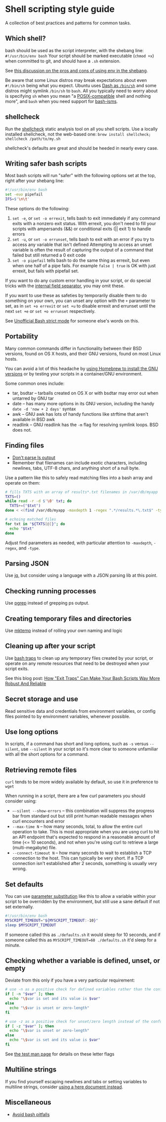 # Shell scripting style guide

A collection of best practices and patterns for common tasks.

## Which shell?
bash should be used as the script interpreter, with the shebang line: `#!/usr/bin/env bash`
Your script should be marked executable (`chmod +x`) when committed to git, and should have a `.sh` extension.

See [this discussion on the pros and cons of using env in the shebang](http://unix.stackexchange.com/a/29620).

Be aware that some Linux distros may break expectations about even `#!/bin/sh` being what you expect. Ubuntu uses [Dash as `/bin/sh`](https://wiki.ubuntu.com/DashAsBinSh) and some distros might symlink `/bin/sh` to `bash`.  All you typically need to worry about is specifying `sh` when you mean "a [POSIX-compatible](http://pubs.opengroup.org/onlinepubs/9699919799/utilities/V3_title.html) shell and nothing more", and `bash` when you need support for [bash-isms](http://mywiki.wooledge.org/Bashism).

## shellcheck
Run the [shellcheck](https://github.com/koalaman/shellcheck) static analysis tool on all you shell scripts. Use a locally installed shellcheck, not the web-based one: `brew install shellcheck; shellcheck /path/to/my.sh`

shellcheck's defaults are great and should be heeded in nearly every case.

## Writing safer bash scripts
Most bash scripts will run "safer" with the following options set at the top, right after your shebang line:

```bash
#!/usr/bin/env bash
set -euo pipefail
IFS=$'\n\t'
```

These options do the following:

1. `set -e`, or `set -o errexit`, tells bash to exit immediately if any command exits with a nonzero exit status.
With errexit, you don't need to fill your scripts with ampersands (&&) or conditional exits (|| exit 1) to handle errors
2. `set -u`, or `set -o errunset`, tells bash to exit with an error if you try to access any variable that isn't defined
Attempting to access an unset variable is often the result of capturing the output of a command that failed but still returned a 0 exit code
3. `set -o pipefail` tells bash to do the same thing as errexit, but even when one half of a pipe fails. For example `false | true` is OK with just errexit, but fails with pipefail set.

If you want to do any custom error handling in your script, or do special tricks with the [internal field separator](http://www.tldp.org/LDP/abs/html/internalvariables.html), you may omit these.

If you want to use these as safeties by temporarily disable them to do something on your own, you can unset any option with the `+` parameter to set, as in `set +o errexit` or `set +u` to disable errexit and errunset until the next `set +e` or `set +o errunset` respectively.

See [Unofficial Bash strict mode](http://redsymbol.net/articles/unofficial-bash-strict-mode/) for someone else's words on this.

## Portability
Many common commands differ in functionality between their BSD versions, found on OS X hosts, and their GNU versions, found on most Linux hosts.

You can avoid a lot of this headache by [using Homebrew to install the GNU versions](http://apple.stackexchange.com/a/69332) or by testing your scripts in a container/GNU environment.

Some common ones include:

* tar, bsdtar – tarballs created on OS X or with bsdtar may error out when untarred by GNU tar
* date – has many more options in its GNU version, including the handy `date -d 'now + 2 days'` syntax
* awk – GNU awk has lots of handy functions like strftime that aren't available in BSD awk
* readlink – GNU readlink has the `-m` flag for resolving symlink loops. BSD does not.


## Finding files

* [Don't parse ls output](http://mywiki.wooledge.org/ParsingLs)
* Remember that filenames can include exotic characters, including newlines, tabs, UTF-8 chars, and anything short of a null byte.

Use a pattern like this to safely read matching files into a bash array and operate on them:

```bash
# fills TXTS with an array of results*.txt filenames in /var/db/myapp
TXTS=()
while read -r -d $'\0' txt; do
  TXTS+=("$txt")
done < <(find /var/db/myapp -maxdepth 1 -regex ".*/results.*\.txt$" -type f -print0)

# echoing matched files
for txt in "${TXTS[@]}"; do
  echo "$txt"
done
```
Adjust find parameters as needed, with particular attention to `-maxdepth`, `-regex`, and `-type`.

## Parsing JSON
Use [jq](https://stedolan.github.io/jq/), but consider using a language with a JSON parsing lib at this point.


## Checking running processes
Use [pgrep](http://manpages.ubuntu.com/manpages/man1/pgrep.1.html) instead of grepping ps output.


## Creating temporary files and directories
Use [mktemp](http://manpages.ubuntu.com/manpages/man1/mktemp.1.html) instead of rolling your own naming and logic

## Cleaning up after your script
Use [bash traps](https://linux.die.net/Bash-Beginners-Guide/sect_12_02.html) to clean up any temporary files created by your script, or operate on any remote resources that need to be destroyed when your script exits.

See this blog post: [How "Exit Traps" Can Make Your Bash Scripts Way More Robust And Reliable](http://redsymbol.net/articles/bash-exit-traps/)

## Secret storage and use
Read sensitive data and credentials from environment variables, or config files pointed to by environment variables, whenever possible.

## Use long options
In scripts, if a command has short and long options, such as `-s` versus `--silent`, use `--silent` in your script so it's more clear to someone unfamiliar with all the short options for a command.

## Retrieving remote files
`curl` tends to be more widely available by default, so use it in preference to `wget`

When running in a script, there are a few curl parameters you should consider using:

* `–-silent --show-errors` – this combination will suppress the progress bar from standard out but still print human readable messages when curl encounters and error
* `--max-time N` – how many seconds, total, to allow the entire curl operation to take. This is most appropriate when you are usng curl to hit an API endpoint that's expected to respond in a reasonable amount of time (<= 10 seconds), and not when you're using curl to retrieve a large (multi-megabyte) file.
* `--connect-timeout N` – how many seconds to wait to establish a TCP connection to the host. This can typically be very short. If a TCP connection isn't established after 2 seconds, something is usually very wrong.

## Set defaults
You can use [parameter substitution](http://www.tldp.org/LDP/abs/html/parameter-substitution.html) like this to allow a variable within your script to be overridden by the environment, but still use a sane default if not set externally.

```bash
#!/usr/bin/env bash
MYSCRIPT_TIMEOUT="${MYSCRIPT_TIMEOUT:-10}"
sleep $MYSCRIPT_TIMEOUT
```

If someone called this as `./defaults.sh` it would sleep for 10 seconds, and if someone called this as `MYSCRIPT_TIMEOUT=60 ./defaults.sh` it'd sleep for a minute.

## Checking whether a variable is defined, unset, or empty
Deviate from this only if you have a very particular requirement:

```bash
# use -n as a positive check for defined variables rather than the confusing ! -z negation
if [ -n "$var" ]; then
  echo "\$var is set and its value is $var"
else
  echo "\$var is unset or zero-length"
fi

# use -z as a positive check for unset/zero length instead of the confusing ! -n negation
if [ -z "$var" ]; then
  echo "\$var is unset or zero-length"
else
  echo "\$var is set and its value is $var"
fi
```

See [the test man page](http://manpages.ubuntu.com/manpages/man1/test.1plan9.html) for details on these letter flags

## Multiline strings
If you find yourself escaping newlines and tabs or setting variables to multiline strings, consider [using a here document instead](http://www.tldp.org/LDP/abs/html/here-docs.html).

## Miscellaneous
* [Avoid bash pitfalls](http://mywiki.wooledge.org/BashPitfalls)
